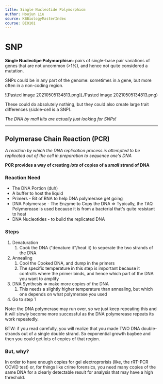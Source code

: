 ```yaml
---
title: Single Nucleotide Polymorphism
author: Houjun Liu
source: KBBiologyMasterIndex
course: BIO101
---
```


# SNP 
**Single Nucleotipe Polymorphism**: pairs of single-base pair variations of genes that are not uncommon (>1%), and hence not quite considered a mutation.

SNPs could be in any part of the genome: sometimes in a gene, but more often in a non-coding region.

![Pasted image 20210505134813.png](./Pasted image 20210505134813.png)

These could do absolutely nothing, but they could also create large trait differences (sickle-cell is a SNP).

_The DNA by mail kits are actually just looking for SNPs!_

***

##  Polymerase Chain Reaction (PCR)
_A reaction by which the DNA replication process is attempted to be replicated out of the cell in preparation to sequence one's DNA_

**PCR provides a way of creating _lots_ of copies of a _small_ strand of DNA**

### Reaction Need
- The DNA Portion (duh)
- A buffer to host the liquid
- Primers - Bit of RNA to help DNA polymerase get going
- DNA Polymerase - The Enzyme to Copy the DNA => Typically, the TAQ Polymerease is used because it is from a bacterial that's quite resistant to heat
- DNA Nucleotides - to build the replicated DNA

### Steps
1. Denaturation
	1. Cook the DNA ("denature it"/heat it) to seperate the two strands of the DNA
2. Annealing
	1. Cool the Cooked DNA, and dump in the primers
	2. The specific temperature in this step is important because it controlls where the primer binds, and hence which part of the DNA you want to amplify
3. DNA Synthesis => make more copies of the DNA
	1. This needs a slightly higher temperature than annealing, but which one depends on what polymerase you used
4. Go to step 1

Note: the DNA polymerase may run over, so we just keep repeating this and it will slowly become more successful as the DNA polymerease repeats its work repeatedly.

BTW: if you read carefully, you will realize that you made TWO DNA double-strands out of a single double strand. So exponential growth baybee and then you could get lots of copies of that region.

### But, why?
In order to have enough copies for gel electroprorisis (like, the rRT-PCR COVID test) or, for things like crime forensics, you need many copies of the same DNA for a clearly detectable result for analysis that may have a high threshold.







